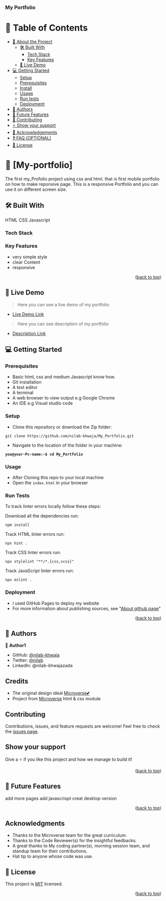 <a name="readme-top"></a>

  <h3><b>My Portfolio</b></h3>

</div>

<!-- TABLE OF CONTENTS -->

# 📗 Table of Contents

- [📖 About the Project](#about-project)
  - [🛠 Built With](#built-with)
    - [Tech Stack](#tech-stack)
    - [Key Features](#key-features)
  - [🚀 Live Demo](#live-demo)
- [💻 Getting Started](#getting-started)
  - [Setup](#setup)
  - [Prerequisites](#prerequisites)
  - [Install](#install)
  - [Usage](#usage)
  - [Run tests](#run-tests)
  - [Deployment](#triangular_flag_on_post-deployment)
- [👥 Authors](#authors)
- [🔭 Future Features](#future-features)
- [🤝 Contributing](#contributing)
- [⭐️ Show your support](#support)
- [🙏 Acknowledgements](#acknowledgements)
- [❓ FAQ (OPTIONAL)](#faq)
- [📝 License](#license)

<!-- PROJECT DESCRIPTION -->

# 📖 [My-portfolio] <a name="about-project"></a>

>
The first my_Profolio project using css and html. that is first mobile portfolio on how to make reponsive page.
This is a responsive Portfolio and you can use it on different screen size.



## 🛠 Built With <a name="built-with"></a>
HTML
CSS
Javascript

### Tech Stack <a name="tech-stack"></a>



<!-- Features -->

### Key Features <a name="key-features"></a>

- very simple style
- clear Content
- responsive

<p align="right">(<a href="#readme-top">back to top</a>)</p>

<!-- LIVE DEMO -->

## 🚀 Live Demo <a name="live-demo"></a>

> Here you can see a live demo of my portfolio

- [Live Demo Link](https://nilab-khwaja.github.io/My_Portfolio/)

> Here you can see description of my portfolio

- [Description Link](https://www.loom.com/share/f059a4b364bd46b5ae6eff7b47ebf057)




<!-- GETTING STARTED -->

## 💻 Getting Started <a name="getting-started"></a>



### Prerequisites

- Basic html, css and medium Javascript know how.
- Git installation
- A text editor 
- A terminal
- A web browser to view output e.g Google Chrome
- An IDE e.g Visual studio code

### Setup

- Clone this repository or download the Zip folder:

```
git clone https://github.com/nilab-khwaja/My_Portfolio.git
```

- Navigate to the location of the folder in your machine:

**``you@your-Pc-name:~$ cd My_Portfolio``**

### Usage

- After Cloning this repo to your local machine
- Open the `index.html` in your browser

### Run Tests
To track linter errors locally follow these steps:  

Download all the dependencies run:
```
npm install
```
Track HTML linter errors run:
```
npx hint .
```
Track CSS linter errors run:
```
npx stylelint "**/*.{css,scss}"
```
Track JavaScript linter errors run:
```
npx eslint .
```

### Deployment

- I used GitHub Pages to deploy my website
- For more information about publishing sources, see "[About github page](https://docs.github.com/en/pages/getting-started-with-github-pages/about-github-pages#publishing-sources-for-github-pages-sites)"


<p align="right">(<a href="#readme-top">back to top</a>)</p>

<!-- AUTHORS -->

## 👥 Authors <a name="authors"></a>

> 

👤 **Author1**

- GitHub: [@nilab-khwaja](https://github.com/githubhandle)
- Twitter: [@nilab](https://twitter.com/twitterhandle)
- LinkedIn: @nilab-khwajazada


## Credits

- The original design ideal [Microverse💕](https://www.figma.com/file/l7SqJ3ZfkAKih9sFxvWSR4/Microverse-Student-Project-1?node-id=23%3A10)
- Project from [Microverse](https://bit.ly/MicroverseTN) html & css module

## Contributing

Contributions, issues, and feature requests are welcome!
Feel free to check the [issues page](https://github.com/nilab-khwaja/My_Portfolio/issues).

## Show your support

Give a ⭐️ if you like this project and how we manage to build it!

<p align="right">(<a href="#readme-top">back to top</a>)</p>

<!-- FUTURE FEATURES -->

## 🔭 Future Features <a name="future-features"></a>

add more pages
add javascriopt
creat desktop version
<p align="right">(<a href="#readme-top">back to top</a>)</p>


## Acknowledgments

- Thanks to the Microverse team for the great curriculum.
- Thanks to the Code Reviewer(s) for the insightful feedbacks.
- A great thanks to My coding partner(s), morning session team, and standup team for their contributions.
- Hat tip to anyone whose code was use.
<!-- LICENSE -->

## 📝 License <a name="license"></a>

This project is [MIT](./LICENSE) licensed.


<p align="right">(<a href="#readme-top">back to top</a>)</p>
